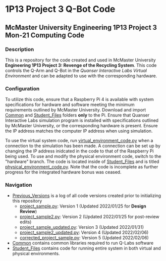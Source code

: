 # 1P13 Project 3 Q-Bot Code

## McMaster University Engineering 1P13 Project 3 Mon&#8209;21 Computing Code

### Description

This is a repository for the code created and used in McMaster University
**Engineering 1P13 Project 3: Revenge of the Recycling System**. This code controls the Q-Arm and Q-Bot in the *Quanser
Interactive Labs Virtual Environment* and can be adapted to use with the corresponding hardware.

### Configuration

To utilize this code, ensure that a Raspberry Pi 4 is available with system specifications for hardware and software
meeting the minimum requirements outlined by McMaster University. Download and import [Common][8] and
[Student_Files][9] folders **only** to the Pi. Ensure that Quanser Interactive Labs simulation program is installed with
specifications outlined by McMaster University, or the corresponding hardware is present. Ensure the IP address matches
the computer IP address when using simulation.

To use the virtual system code, run [virtual_environment_code.py][1] when a connection to the simulation has been made.
A connection can be set up by changing the IP address inidcated in the code to that of the Raspberry Pi being used. To
use and modify the physical environment code, switch to the "hardware" branch. The code is located inside of
[Student_Files][9] and is titled [physical_environment_code.py][10]. Note that the code is incomplete as further
progress for the integrated hardware bonus was ceased.

### Navigation

- [Previous_Versions][2] is a log of all code versions created prior to initializing this repository
    - [project_sample.py][3]: Version 1 (Updated 2022/01/25 for **Design Review**)
    - [project_sample2.py][4]: Version 2 (Updated 2022/01/25 for post-review edits)
    - [project_sample_updated.py][5]: Version 3 (Updated 2022/01/31)
    - [project_sample2_updated.py][6]: Version 4 (Updated 2022/02/06)
    - [corrected_project_sample.py][7]: Version 5 (Updated 2022/02/06)
- [Common][8] contains common libraries required to run Q-Labs software
- [Student_Files][9] contains code for running entire system in both virtual and physical environments.

[1]: Student_Files/virtual_environment_code.py

[2]: Previous_Versions

[3]: Previous_Versions/project_sample.py

[4]: Previous_Versions/project_sample2.py

[5]: Previous_Versions/project_sample_updated.py

[6]: Previous_Versions/project_sample2_updated.py

[7]: Previous_Versions/corrected_project_sample.py

[8]: Common

[9]: Student_Files

[10]: Student_Files/physical_environment_code.py

